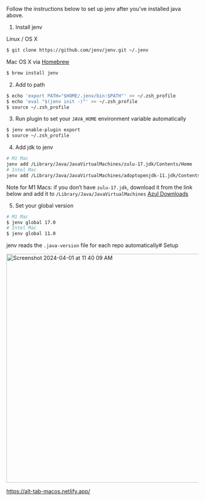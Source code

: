 Follow the instructions below to set up jenv after you’ve installed java above.

1. Install jenv

Linux / OS X
```bash
$ git clone https://github.com/jenv/jenv.git ~/.jenv
```

Mac OS X via [Homebrew](http://brew.sh/)
```bash
$ brew install jenv
```

2. Add to path

```bash
$ echo 'export PATH="$HOME/.jenv/bin:$PATH"' >> ~/.zsh_profile
$ echo 'eval "$(jenv init -)"' >> ~/.zsh_profile
$ source ~/.zsh_profile
```

3. Run plugin to set your `JAVA_HOME` environment variable automatically

```bash
$ jenv enable-plugin export
$ source ~/.zsh_profile
```

4. Add jdk to jenv

```bash
# M1 Mac
jenv add /Library/Java/JavaVirtualMachines/zulu-17.jdk/Contents/Home
# Intel Mac
jenv add /Library/Java/JavaVirtualMachines/adoptopenjdk-11.jdk/Contents/Home
```
Note for M1 Macs: if you don’t have `zulu-17.jdk`, download it from the link below and add it to `/Library/Java/JavaVirtualMachines`
[Azul Downloads](https://www.azul.com/downloads/?version=java-17-lts&os=macos&architecture=arm-64-bit&package=jdk#zulu)

5. Set your global version

```bash
# M1 Mac
$ jenv global 17.0
# Intel Mac
$ jenv global 11.0
```

jenv reads the `.java-version` file for each repo automatically# Setup


<img width="600" alt="Screenshot 2024-04-01 at 11 40 09 AM" src="https://github.com/ArturoKuang/Setup/assets/17709843/2d77737f-7b8e-4c50-b278-08f65efb9dcd">


https://alt-tab-macos.netlify.app/


